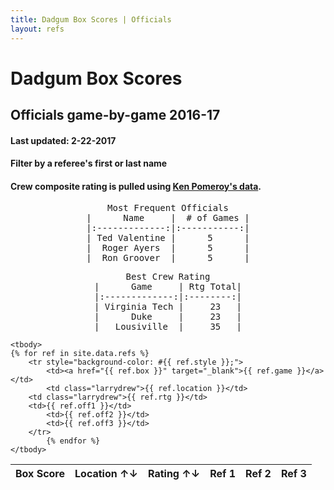 ```yaml
---
title: Dadgum Box Scores | Officials
layout: refs
---
```


# Dadgum Box Scores 

## Officials game-by-game 2016-17

#### Last updated: 2-22-2017

#### Filter by a referee's first or last name

#### Crew composite rating is pulled using [Ken Pomeroy's data](http://kenpom.com/officials.php). 


<pre style="text-align: center">
Most Frequent Officials
|      Name     |  # of Games |
|:-------------:|:-----------:|
| Ted Valentine |      5      |
|  Roger Ayers  |      5      |
|  Ron Groover  |      5      |
</pre>

<pre style="text-align: center">
Best Crew Rating
|      Game     | Rtg Total|
|:-------------:|:--------:|
| Virginia Tech |     23   |
|      Duke     |     23   |
|   Lousiville  |     35   |
</pre>


<table id="example" class="display center" cellspacing="0" width="100%">
	<thead>
         <tr> 
           <th data-sortable="false">Box Score</th>
           <th class="larrydrew">Location ↑↓</th>
           <th class="larrydrew">Rating ↑↓</th>
           <th data-sortable="false">Ref 1</th>
           <th data-sortable="false">Ref 2</th>
           <th data-sortable="false">Ref 3</th>
         </tr>
     </thead>

    <tbody>
	{% for ref in site.data.refs %}
		<tr style="background-color: #{{ ref.style }};">
  			<td><a href="{{ ref.box }}" target="_blank">{{ ref.game }}</a></td>
  			<td class="larrydrew">{{ ref.location }}</td> 
        <td class="larrydrew">{{ ref.rtg }}</td> 
        <td>{{ ref.off1 }}</td> 
  			<td>{{ ref.off2 }}</td>
  			<td>{{ ref.off3 }}</td>
        </tr>
  			{% endfor %}
    </tbody>
</table>


